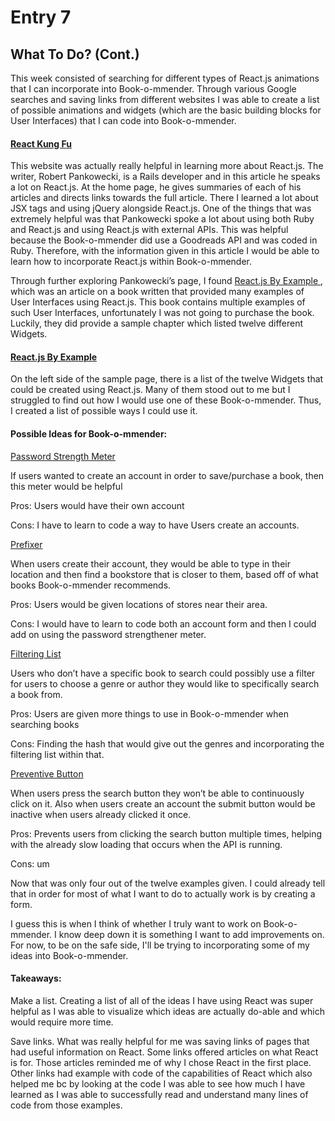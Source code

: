 # Entry 7
## What To Do? (Cont.)

This week consisted of searching for different types of React.js animations that I can incorporate into Book-o-mmender. Through various Google searches and saving links from different websites I was able to create a list of possible animations and widgets (which are the basic building blocks for User Interfaces) that I can code into Book-o-mmender.

#### <a href="http://reactkungfu.com/"> React Kung Fu </a>

This website was actually really helpful in learning more about React.js. The writer, Robert Pankowecki, is a Rails developer and in this article he speaks a lot on React.js. At the home page, he gives summaries of each of his articles and directs links towards the full article. There I learned a lot about JSX tags and using jQuery alongside React.js. One of the things that was extremely helpful was that Pankowecki spoke a lot about using both Ruby and React.js and using React.js with external APIs. This was helpful because the Book-o-mmender did use a Goodreads API and was coded in Ruby. Therefore, with the information given in this article I would be able to learn how to incorporate React.js within Book-o-mmender.

Through further exploring Pankowecki’s page, I found <a href="http://reactkungfu.com/react-by-example/"> React.js By Example </a> , which was an article on a book written that provided many examples of User Interfaces using React.js. This book contains multiple examples of such User Interfaces, unfortunately I was not going to purchase the book. Luckily, they did provide a sample chapter which listed twelve different Widgets. 

#### <a href="http://reactkungfu.com/showcases/password-strength-meter/"> React.js By Example </a>

On the left side of the sample page, there is a list of the twelve Widgets that could be created using React.js. Many of them stood out to me but I struggled to find out how I would use one of these Book-o-mmender. Thus, I created a list of possible ways I could use it.

#### Possible Ideas for Book-o-mmender:
<a href=”http://reactkungfu.com/showcases/password-strength-meter/”> Password Strength Meter </a>

If users wanted to create an account in order to save/purchase a book, then this meter would be helpful

Pros: Users would have their own account

Cons: I have to learn to code a way to have Users create an accounts.

<a href=”http://reactkungfu.com/showcases/prefixer/>Prefixer </a>

When users create their account, they would be able to type in their location and then find a bookstore that is closer to them, based off of what books Book-o-mmender recommends.

Pros: Users would be given locations of stores near their area.

Cons: I would have to learn to code both an account form and then I could add on using the password strengthener meter.

<a href=”http://reactkungfu.com/showcases/filtering-list/”> Filtering List </a>

Users who don’t have a specific book to search could possibly use a filter for users to choose a genre or author they would like to specifically search a book from.

Pros: Users are given more things to use in Book-o-mmender when searching books

Cons: Finding the hash that would give out the genres and incorporating the filtering list within that.

<a href=”http://reactkungfu.com/showcases/preventive-button/”> Preventive Button </a>

When users press the search button they won’t be able to continuously click on it. Also when users create an account the submit button would be inactive when users already clicked it once.

Pros: Prevents users from clicking the search button multiple times, helping with the already slow loading that occurs when the API is running.

Cons: um

Now that was only four out of the twelve examples given. I could already tell that in order for most of what I want to do to actually work is by creating a form. 

I guess this is when I think of whether I truly want to work on Book-o-mmender. I know deep down it is something I want to add improvements on. For now, to be on the safe side, I'll be trying to incorporating some of my ideas into Book-o-mmender.

#### Takeaways:

Make a list. Creating a list of all of the ideas I have using React was super helpful as I was able to visualize which ideas are actually do-able and which would require more time.

Save links. What was really helpful for me was saving links of pages that had useful information on React. Some links offered articles on what React is for. Those articles reminded me of why I chose React in the first place. Other links had example with code of the capabilities of React which also helped me bc by looking at the code I was able to see how much I have learned as I was able to successfully read and understand many lines of code from those examples.








